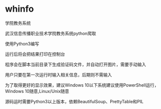 # whinfo
学院教务系统

武汉信息传播职业技术学院教务系统python爬取

使用Python3编写

运行后将会把结果打印在控制台

程序会在脚本当前目录下生成验证码文件，并自动打开图片，需要手动输入

用户只要在第一次运行时输入相关信息，后期则不需输入

为了取得更好的显示效果，建议Windows 10以下系统建议使用PowerShell运行，Windows 10随意,Linux/Unix随意

源码运时需要Python3以上版本，依赖BeautifulSoup、PrettyTable和PIL
